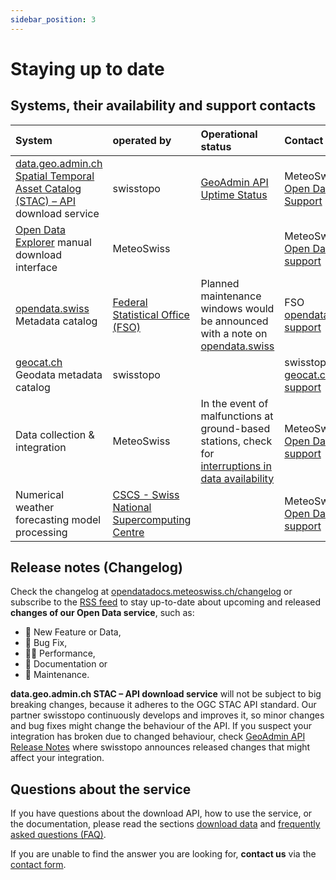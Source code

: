 ```yaml
---
sidebar_position: 3
---
```


# Staying up to date

## Systems, their availability and support contacts

| System | operated by | Operational status | Contact point |
|:-------|:------------|:-------------------|:--------------|
| [data.geo.admin.ch Spatial Temporal Asset Catalog (STAC) – API](https://www.geo.admin.ch/en/rest-interface-stac-api) download service | swisstopo | [GeoAdmin API Uptime Status](https://api3.geo.admin.ch/api/status.html) | MeteoSwiss [Open Data Support](https://www.meteoswiss.admin.ch/about-us/contact/contact-form.html) |
| [Open Data Explorer](https://www.meteoswiss.admin.ch/services-and-publications/applications/ext/download-data-without-coding-skills.html#lang=en&mdt=normal&pgid=&sid=&col=&di=&tr=&hdr=) manual download interface | MeteoSwiss |     | MeteoSwiss [Open Data support](https://www.meteoswiss.admin.ch/about-us/contact/contact-form.html) |
| [opendata.swiss](https://opendata.swiss/en/organization/bundesamt-fur-meteorologie-und-klimatologie-meteoschweiz?q=&sort=max%28issued%2C+modified%29+desc) Metadata catalog | [Federal Statistical Office (FSO)](https://www.bfs.admin.ch/bfs/en/home.html) | Planned maintenance windows would be announced with a note on [opendata.swiss](https://opendata.swiss) | FSO [opendata.swiss support](https://opendata.swiss/en/contact) | 
| [geocat.ch](https://www.geocat.ch/datahub/organization/Federal%20Office%20of%20Meteorology%20and%20Climatology%20MeteoSwiss) Geodata metadata catalog | swisstopo |     | swisstopo [geocat.ch support](https://info.geocat.ch/en/contact) |
| Data collection & integration | MeteoSwiss | In the event of malfunctions at ground-based stations, check for [interruptions in data availability](https://www.meteoswiss.admin.ch/services-and-publications/applications/data-availability.html) | MeteoSwiss [Open Data support](https://www.meteoswiss.admin.ch/about-us/contact/contact-form.html) |
| Numerical weather forecasting model processing | [CSCS - Swiss National Supercomputing Centre](https://www.cscs.ch/services/contractual-partners) |    | MeteoSwiss [Open Data support](https://www.meteoswiss.admin.ch/about-us/contact/contact-form.html) |


## Release notes (Changelog)

Check the changelog at [opendatadocs.meteoswiss.ch/changelog](https://opendatadocs.meteoswiss.ch/changelog) or subscribe to the [RSS feed](https://opendatadocs.meteoswiss.ch/changelog/rss.xml) to stay up-to-date about upcoming and released **changes of our Open Data service**, such as:

- 🚀 New Feature or Data,
- 🐛 Bug Fix,
- 🏃‍♀️ Performance,
- 📝 Documentation or
- 🔧 Maintenance.

**data.geo.admin.ch STAC – API download service** will not be subject to big breaking changes, because it adheres to the OGC STAC API standard. Our partner swisstopo continuously develops and improves it, so minor changes and bug fixes might change the behaviour of the API. If you suspect your integration has broken due to changed behaviour, check [GeoAdmin API Release Notes](https://api3.geo.admin.ch/releasenotes/index.html) where swisstopo announces released changes that might affect your integration.


## Questions about the service

If you have questions about the download API, how to use the service, or the documentation, please read the sections [download data](/general/download) and [frequently asked questions (FAQ)](/general/faq).

If you are unable to find the answer you are looking for, **contact us** via the [contact form](https://www.meteoswiss.admin.ch/about-us/contact/contact-form.html).
